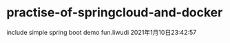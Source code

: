 # practise-of-springcloud-and-docker
include simple spring boot demo fun.liwudi 2021年1月10日23:42:57

